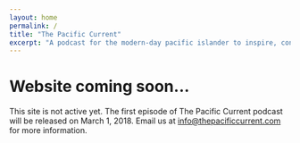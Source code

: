 ```yaml
---
layout: home
permalink: /
title: "The Pacific Current"
excerpt: "A podcast for the modern-day pacific islander to inspire, connect, and flow amongst one another. Official release March 1, 2018."
---
```

# Website coming soon...
This site is not active yet. The first episode of The Pacific Current podcast will be released on March 1, 2018. Email us at [info@thepacificcurrent.com](mailto:info@thepacificcurrent.com) for more information.
